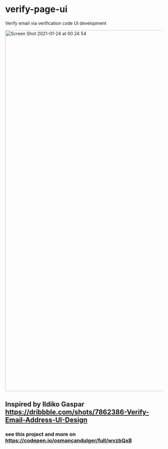 # verify-page-ui
Verify email via verification code UI development

<img width="1150" alt="Screen Shot 2021-01-24 at 00 24 54" src="https://user-images.githubusercontent.com/59533680/105614456-a6587200-5dda-11eb-8ab6-635552a767c9.png">

## Inspired by Ildiko Gaspar https://dribbble.com/shots/7862386-Verify-Email-Address-UI-Design

### see this project and more on https://codepen.io/osmancandulger/full/wvzbQxB
